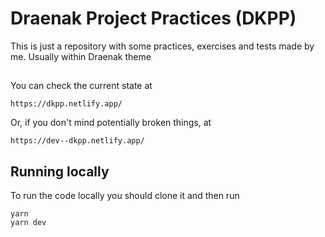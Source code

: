 # Draenak Project Practices (DKPP)

This is just a repository with some practices, exercises and tests made by me. Usually within Draenak theme

##
You can check the current state at

`https://dkpp.netlify.app/`

Or, if you don't mind potentially broken things, at

`https://dev--dkpp.netlify.app/`

## Running locally

To run the code locally you should clone it and then run
```
yarn
yarn dev
```
